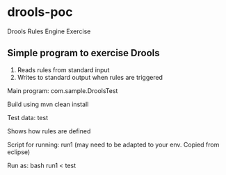 # drools-poc
Drools Rules Engine Exercise

Simple program to exercise Drools
---------------------------------
1. Reads rules from standard input
2. Writes to standard output when rules are triggered

Main program: com.sample.DroolsTest

Build using mvn clean install

Test data: test

Shows how rules are defined

Script for running: run1 (may need to be adapted to your env. Copied from eclipse)

Run as: bash run1 < test
